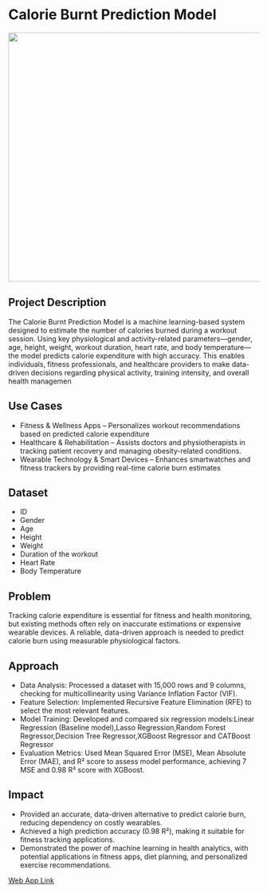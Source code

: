 # Calorie Burnt Prediction Model
<img src="https://t4.ftcdn.net/jpg/05/61/80/69/360_F_561806913_89lCAjRA3xJ2TqslsgQP7rURoBWlf6xJ.jpg" height=500 width=850>
<h2>Project Description</h2>
<p>The Calorie Burnt Prediction Model is a machine learning-based system designed to estimate the number of calories burned during a workout session. Using key physiological and activity-related parameters—gender, age, height, weight, workout duration, heart rate, and body temperature—the model predicts calorie expenditure with high accuracy. This enables individuals, fitness professionals, and healthcare providers to make data-driven decisions regarding physical activity, training intensity, and overall health managemen</p>
<h2>Use Cases</h2>
<ul>
  <li>Fitness & Wellness Apps – Personalizes workout recommendations based on predicted calorie expenditure</li>
<li>Healthcare & Rehabilitation – Assists doctors and physiotherapists in tracking patient recovery and managing obesity-related conditions.</li>
<li>Wearable Technology & Smart Devices – Enhances smartwatches and fitness trackers by providing real-time calorie burn estimates</li></ul>
  <h2>Dataset</h2>
  <ul>
    <li>ID</li>
    <li>Gender</li>
    <li>Age</li>
    <li>Height</li>
    <li>Weight</li>
    <li>Duration of the workout</li>
    <li>Heart Rate</li>
    <li>Body Temperature</li>
  </ul>
  <h2>Problem</h2>
  <p>Tracking calorie expenditure is essential for fitness and health monitoring, but existing methods often rely on inaccurate estimations or expensive wearable devices. A reliable, data-driven approach is needed to predict calorie burn using measurable physiological factors.</p>
  <h2>Approach</h2>
  <ul><li>Data Analysis: Processed a dataset with 15,000 rows and 9 columns, checking for multicollinearity using Variance Inflation Factor (VIF).</li>
<li>Feature Selection: Implemented Recursive Feature Elimination (RFE) to select the most relevant features.</li>
<li>Model Training: Developed and compared six regression models:Linear Regression (Baseline model),Lasso Regression,Random Forest Regressor,Decision Tree Regressor,XGBoost Regressor and CATBoost Regressor</li>
<li>Evaluation Metrics: Used Mean Squared Error (MSE), Mean Absolute Error (MAE), and R² score to assess model performance, achieving 7 MSE and 0.98 R² score with XGBoost.</li>
</ul>
<h2>Impact</h2>
<ul>
  <li>Provided an accurate, data-driven alternative to predict calorie burn, reducing dependency on costly wearables.</li>
<li>Achieved a high prediction accuracy (0.98 R²), making it suitable for fitness tracking applications.</li>
<li>Demonstrated the power of machine learning in health analytics, with potential applications in fitness apps, diet planning, and personalized exercise recommendations.</li>
</ul>  
<a href="https://calorie-burnt-prediction-model.streamlit.app/">Web App Link</a>




